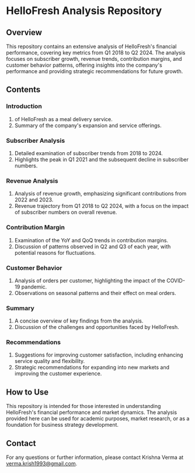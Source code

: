 # HelloFresh Analysis Repository
## Overview
This repository contains an extensive analysis of HelloFresh's financial performance, covering key metrics from Q1 2018 to Q2 2024. The analysis focuses on subscriber growth, revenue trends, contribution margins, and customer behavior patterns, offering insights into the company's performance and providing strategic recommendations for future growth.

## Contents
### Introduction
1. of HelloFresh as a meal delivery service.
2. Summary of the company's expansion and service offerings.

### Subscriber Analysis
1. Detailed examination of subscriber trends from 2018 to 2024.
2. Highlights the peak in Q1 2021 and the subsequent decline in subscriber numbers.

### Revenue Analysis
1. Analysis of revenue growth, emphasizing significant contributions from 2022 and 2023.
2. Revenue trajectory from Q1 2018 to Q2 2024, with a focus on the impact of subscriber numbers on overall revenue.

### Contribution Margin
1. Examination of the YoY and QoQ trends in contribution margins.
2. Discussion of patterns observed in Q2 and Q3 of each year, with potential reasons for fluctuations.

### Customer Behavior
1. Analysis of orders per customer, highlighting the impact of the COVID-19 pandemic.
2. Observations on seasonal patterns and their effect on meal orders.

### Summary
1. A concise overview of key findings from the analysis.
2. Discussion of the challenges and opportunities faced by HelloFresh.

### Recommendations
1. Suggestions for improving customer satisfaction, including enhancing service quality and flexibility.
2. Strategic recommendations for expanding into new markets and improving the customer experience.

## How to Use
This repository is intended for those interested in understanding HelloFresh's financial performance and market dynamics. The analysis provided here can be used for academic purposes, market research, or as a foundation for business strategy development.

## Contact
For any questions or further information, please contact Krishna Verma at verma.krish1993@gmail.com.
